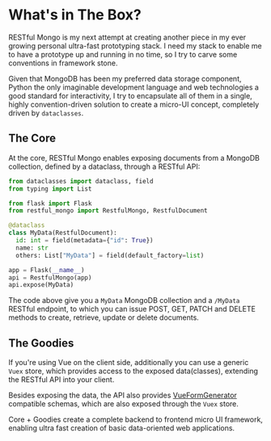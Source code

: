 # What's in The Box?

RESTful Mongo is my next attempt at creating another piece in my ever growing personal ultra-fast prototyping stack. I need my stack to enable me to have a prototype up and running in no time, so I try to carve some conventions in framework stone.

Given that MongoDB has been my preferred data storage component, Python the only imaginable development language and web technologies a good standard for interactivity, I try to encapsulate all of them in a single, highly convention-driven solution to create a micro-UI concept, completely driven by `dataclasses`.

## The Core

At the core, RESTful Mongo enables exposing documents from a MongoDB collection, defined by a dataclass, through a RESTful API:

```python
from dataclasses import dataclass, field
from typing import List

from flask import Flask
from restful_mongo import RestfulMongo, RestfulDocument

@dataclass
class MyData(RestfulDocument):
  id: int = field(metadata={"id": True})
  name: str
  others: List["MyData"] = field(default_factory=list)

app = Flask(__name__)
api = RestfulMongo(app)
api.expose(MyData)
```

The code above give you a `MyData` MongoDB collection and a `/MyData` RESTful endpoint, to which you can issue POST, GET, PATCH and DELETE methods to create, retrieve, update or delete documents.

## The Goodies

If you're using Vue on the client side, additionally you can use a generic `Vuex` store, which provides access to the exposed data(classes), extending the RESTful API into your client.

Besides exposing the data, the API also provides [VueFormGenerator](https://icebob.gitbooks.io/vueformgenerator/content/) compatible schemas, which are also exposed through the `Vuex` store.

Core + Goodies create a complete backend to frontend micro UI framework, enabling ultra fast creation of basic data-oriented web applications.
